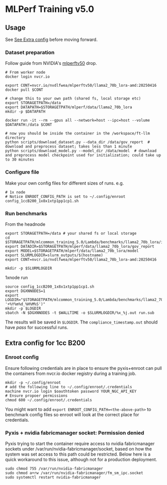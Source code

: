 # MLPerf Training v5.0

## Usage

See [See Extra config](#extra-config-for-1cc-b200) before moving forward.

### Dataset preparation

Follow guide from NVIDIA's [mlperftv50](https://registry.ngc.nvidia.com/orgs/nvdlfwea/teams/mlperftv50/containers/llama2_70b_lora-amd) drop.


```
# From worker node
docker login nvcr.io

export CONT=nvcr.io/nvdlfwea/mlperftv50/llama2_70b_lora-amd:20250416
docker pull $CONT

# change this to your own path (shared fs, local storage etc)
export STORAGETPATH=/data
export DATAPATH=$STORAGETPATH/mlperf/data/llama2_70b_lora
mkdir -p $DATAPATH

docker run -it --rm --gpus all --network=host --ipc=host --volume $DATAPATH:/data $CONT

# now you should be inside the container in the /workspace/ft-llm directory
python scripts/download_dataset.py --data_dir /data/gov_report  # download and preprocess dataset; takes less than 1 minute
python scripts/download_model.py --model_dir /data/model  # download and preprocess model checkpoint used for initialization; could take up to 30 minutes
```

### Configure file

Make your own config files for different sizes of runs. e.g.

```
# 1x node
# Notice ENROOT_CONFIG_PATH is set to ~/.config/enroot
config_1ccB200_1x8x1xtp1pp1cp1.sh
```

### Run benchmarks

From the headnode
```
export STORAGETPATH=/data # your shared fs or local storage
cd $STORAGETPATH/mlcommon_training_5.0/Lambda/benchmarks/llama2_70b_lora/implementations/1cc_b200_0416
export DATADIR=$STORAGETPATH/mlperf/data/llama2_70b_lora/gov_report 
export MODEL=$STORAGETPATH/mlperf/data/llama2_70b_lora/model  
export SLURMLOGDIR=slurm_outputs/$(hostname)
export CONT=nvcr.io/nvdlfwea/mlperftv50/llama2_70b_lora-amd:20250416 

mkdir -p $SLURMLOGDIR
```

1xnode run
```
source config_1ccB200_1x8x1xtp1pp1cp1.sh 
export DGXNNODES=1
export LOGDIR="$STORAGETPATH/mlcommon_training_5.0/Lambda/benchmarks/llama2_70b_lora/implementations/1cc_b200_0416/logs/$(hostname)/n$DGXNNODES/$(date '+%Y%m%d_%H%M%S')"
mkdir -p $LOGDIR
sbatch -N $DGXNNODES -t $WALLTIME -o $SLURMLOGDIR/%x_%j.out run.sub
```

The results will be saved in `$LOGDIR`. The `compliance_timestamp.out` should have _pass_ for successful runs. 


## Extra config for 1cc B200

### Enroot config

Ensure following credentials are in place to ensure the pyxis+enroot can pull the containers from nvcr.io docker registry during a training job. 

`mkdir -p ~/.config/enroot`<br>
`# add the following line to ~/.config/enroot/.credentials`<br>
`machine nvcr.io login $oauthtoken password YOUR_NGC_API_KEY`<br>
`# Ensure propoer permissions`<br>
`chmod 600 ~/.config/enroot/.credentials`<br>

You might want to add `export ENROOT_CONFIG_PATH=<the-above-path>` to benchmark config files so enroot will look at the correct place for credentials. 

### Pyxis + nvidia fabricmanager socket: Permission denied

Pyxis trying to start the container require access to nvidia fabricmanager sockets under /var/run/nvidia-fabricmanager/socket, based on how the system was set access to this path could be restricted. Below here is a quick workaround to this issue, although not for a production deployment. 

`sudo chmod 755 /var/run/nvidia-fabricmanager`<br>
`sudo chmod a+rw /var/run/nvidia-fabricmanager/fm_sm_ipc.socket`<br>
`sudo systemctl restart nvidia-fabricmanager`<br>
